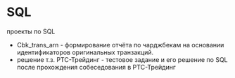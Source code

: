 # SQL
проекты по SQL

- Cbk_trans_arn - формирование отчёта по чарджбекам на основании идентификаторов оригинальных транзакций.
- решение т.з. РТС-Трейдинг - тестовое задание и его решение по SQL после прохождения собеседования в РТС-Трейдинг
